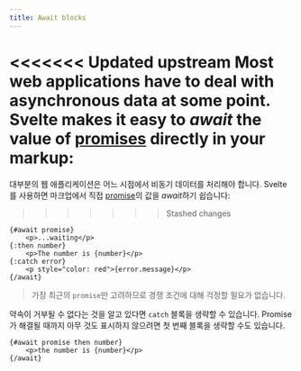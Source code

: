 ```yaml
---
title: Await blocks
---
```


<<<<<<< Updated upstream
Most web applications have to deal with asynchronous data at some point. Svelte makes it easy to _await_ the value of [promises](https://developer.mozilla.org/en-US/docs/Web/JavaScript/Guide/Using_promises) directly in your markup:
=======
대부분의 웹 애플리케이션은 어느 시점에서 비동기 데이터를 처리해야 합니다. Svelte를 사용하면 마크업에서 직접 [promise](https://developer.mozilla.org/en-US/docs/Web/JavaScript/Guide/Using_promises)의 값을 *await*하기 쉽습니다:
>>>>>>> Stashed changes

```svelte
{#await promise}
	<p>...waiting</p>
{:then number}
	<p>The number is {number}</p>
{:catch error}
	<p style="color: red">{error.message}</p>
{/await}
```

> 가장 최근의 `promise`만 고려하므로 경쟁 조건에 대해 걱정할 필요가 없습니다.

약속이 거부될 수 없다는 것을 알고 있다면 `catch` 블록을 생략할 수 있습니다. Promise가 해결될 때까지 아무 것도 표시하지 않으려면 첫 번째 블록을 생략할 수도 있습니다.

```svelte
{#await promise then number}
	<p>the number is {number}</p>
{/await}
```
